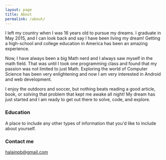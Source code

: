 ```yaml
---
layout: page
title: About
permalink: /about/
---
```


I left my country when I was 16 years old to pursue my dreams. I graduate in May 2015, and I can look back and say I have been living my dream! Getting a high-school and college education in America has been an amazing experience.

Now, I have always been a big Math nerd and I always saw myself in the math field. That was until I took one programming class and found that my passion was not limited to just Math. Exploring the world of Computer Science has been very enlightening and now I am very interested in Android and web development.

I enjoy the outdoors and soccer, but nothing beats reading a good article, book, or solving that problem that kept me awake all night! My dream has just started and I am ready to get out there to solve, code, and explore.

### Education

A place to include any other types of information that you'd like to include about yourself.

### Contact me

[halainpb@gmail.com](halainpb@gmail.com)